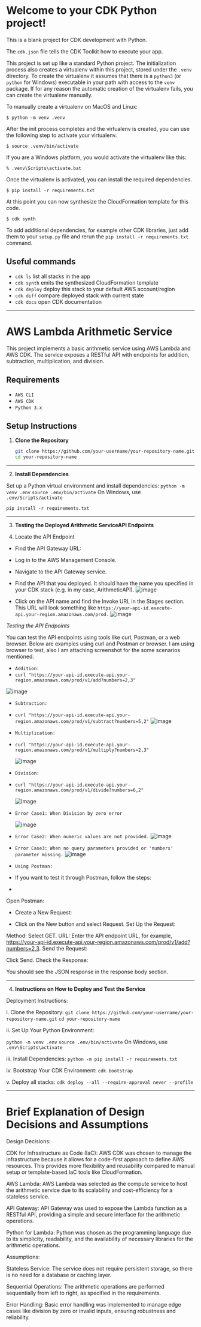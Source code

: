 
# Welcome to your CDK Python project!

This is a blank project for CDK development with Python.

The `cdk.json` file tells the CDK Toolkit how to execute your app.

This project is set up like a standard Python project.  The initialization
process also creates a virtualenv within this project, stored under the `.venv`
directory.  To create the virtualenv it assumes that there is a `python3`
(or `python` for Windows) executable in your path with access to the `venv`
package. If for any reason the automatic creation of the virtualenv fails,
you can create the virtualenv manually.

To manually create a virtualenv on MacOS and Linux:

```
$ python -m venv .venv
```

After the init process completes and the virtualenv is created, you can use the following
step to activate your virtualenv.

```
$ source .venv/bin/activate
```

If you are a Windows platform, you would activate the virtualenv like this:

```
% .venv\Scripts\activate.bat
```

Once the virtualenv is activated, you can install the required dependencies.

```
$ pip install -r requirements.txt
```

At this point you can now synthesize the CloudFormation template for this code.

```
$ cdk synth
```

To add additional dependencies, for example other CDK libraries, just add
them to your `setup.py` file and rerun the `pip install -r requirements.txt`
command.

## Useful commands

 * `cdk ls`          list all stacks in the app
 * `cdk synth`       emits the synthesized CloudFormation template
 * `cdk deploy`      deploy this stack to your default AWS account/region
 * `cdk diff`        compare deployed stack with current state
 * `cdk docs`        open CDK documentation
---------------------------------------------------------------------------------------------------------------------------------------------------

# AWS Lambda Arithmetic Service

This project implements a basic arithmetic service using AWS Lambda and AWS CDK. The service exposes a RESTful API with endpoints for addition, subtraction, multiplication, and division.

## Requirements
* `AWS CLI`
* `AWS CDK`
* `Python 3.x`

## Setup Instructions

1. **Clone the Repository**

   ```bash
   git clone https://github.com/your-username/your-repository-name.git
   cd your-repository-name
----------------------------------------------------------------------------------------------------------------------------------------------------
2. **Install Dependencies**

Set up a Python virtual environment and install dependencies:
`python -m venv .env`
`source .env/bin/activate`
On Windows, use `.env/Scripts/activate`

`pip install -r requirements.txt`

----------------------------------------------------------------------------------------------------------------------------------------------------
3. **Testing the Deployed Arithmetic ServiceAPI Endpoints**

1. Locate the API Endpoint
* Find the API Gateway URL:
* Log in to the AWS Management Console.
* Navigate to the API Gateway service.
* Find the API that you deployed. It should have the name you specified in your CDK stack (e.g. in my case, ArithmeticAPI).
![image](https://github.com/user-attachments/assets/db34e0af-ce6f-4dfb-a789-98af5d19b1cc)

* Click on the API name and find the Invoke URL in the Stages section. This URL will look something like 
`https://your-api-id.execute-api.your-region.amazonaws.com/prod.`
![image](https://github.com/user-attachments/assets/5530730d-b10a-400d-b917-de227e42c0b5)


 *Testing the API Endpoints*

 You can test the API endpoints using tools like curl, Postman, or a web browser. Below are examples using curl and Postman or browser.
 I am using browser to test, also I am attaching screenshot for the some scenarios mentioned.
 
* `Addition:`
* `curl "https://your-api-id.execute-api.your-region.amazonaws.com/prod/v1/add?numbers=2,3"`
  
![image](https://github.com/user-attachments/assets/bd7f2a50-d169-47da-983e-bea28468524c)

* `Subtraction:`
*  `curl "https://your-api-id.execute-api.your-region.amazonaws.com/prod/v1/subtract?numbers=5,2"`
  ![image](https://github.com/user-attachments/assets/ea27a8d9-a2be-4e94-b906-57424643216c)

* `Multiplication:`
* `curl "https://your-api-id.execute-api.your-region.amazonaws.com/prod/v1/multiply?numbers=2,3"`
  
  ![image](https://github.com/user-attachments/assets/b678ec8d-fd9a-4c83-ba11-0efaa9d1239b)

* `Division:`
* `curl "https://your-api-id.execute-api.your-region.amazonaws.com/prod/v1/divide?numbers=6,2"`
  
  ![image](https://github.com/user-attachments/assets/3063ed3b-dd9c-412f-bd3f-85c31ba3e4c6)

* `Error Case1: When Division by zero error`
  
  ![image](https://github.com/user-attachments/assets/c69b1c83-781b-4c10-8a5b-49a839108fc3)

* `Error Case2: When numeric values are not provided.`
  ![image](https://github.com/user-attachments/assets/c8d797b9-56ea-40b1-ac6d-9946e6515e58)

* `Error Case3: When no query parameters provided or 'numbers' parameter missing.`
  ![image](https://github.com/user-attachments/assets/15dc9b13-021d-484a-a73a-d4b3d13a05b1)

* `Using Postman:`
* If you want to test it through Postman, follow the steps:
* 
Open Postman:
* Create a New Request:

* Click on the New button and select Request.
Set Up the Request:

Method: Select GET.
URL: Enter the API endpoint URL, for example, https://your-api-id.execute-api.your-region.amazonaws.com/prod/v1/add?numbers=2,3.
Send the Request:

Click Send.
Check the Response:

You should see the JSON response in the response body section.






--------------------------------------------------------------------------------------------------------------------------------------------------
4. **Instructions on How to Deploy and Test the Service**

Deployment Instructions:

i. Clone the Repository: 
`git clone https://github.com/your-username/your-repository-name.git`
`cd your-repository-name`

ii. Set Up Your Python Environment:

`python -m venv .env`
`source .env/bin/activate`
On Windows, use 
`.env\Scripts\activate`

iii. Install Dependencies:
`python -m pip install -r requirements.txt`

iv. Bootstrap Your CDK Environment:
`cdk bootstrap`

v. Deploy all stacks:
`cdk deploy --all --require-approval never --profile`

-----------------------------------------------------------------------------------------------------------------------------------------------------

# Brief Explanation of Design Decisions and Assumptions
Design Decisions:

CDK for Infrastructure as Code (IaC): AWS CDK was chosen to manage the infrastructure because it allows for a code-first approach to define AWS resources. This provides more flexibility and reusability compared to manual setup or template-based IaC tools like CloudFormation.

AWS Lambda: AWS Lambda was selected as the compute service to host the arithmetic service due to its scalability and cost-efficiency for a stateless service.

API Gateway: API Gateway was used to expose the Lambda function as a RESTful API, providing a simple and secure interface for the arithmetic operations.

Python for Lambda: Python was chosen as the programming language due to its simplicity, readability, and the availability of necessary libraries for the arithmetic operations.

Assumptions:

Stateless Service: The service does not require persistent storage, so there is no need for a database or caching layer.

Sequential Operations: The arithmetic operations are performed sequentially from left to right, as specified in the requirements.

Error Handling: Basic error handling was implemented to manage edge cases like division by zero or invalid inputs, ensuring robustness and reliability.






